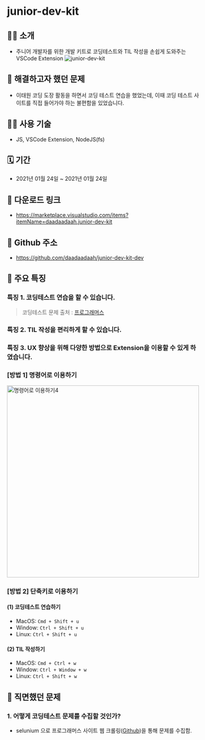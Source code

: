 # junior-dev-kit
## 🙇‍♀️ 소개
- 주니어 개발자를 위한 개발 키트로 코딩테스트와 TIL 작성을 손쉽게 도와주는 VSCode Extension
![junior-dev-kit](https://user-images.githubusercontent.com/60481383/105970660-f67e4f80-60cc-11eb-8076-b68e4453f4f5.gif)

## 🤔 해결하고자 했던 문제
- 이태원 코딩 도장 활동을 하면서 코딩 테스트 연습을 했었는데, 이때 코딩 테스트 사이트를 직접 들어가야 하는 불편함을 있었습니다.

## 👩‍💻 사용 기술
- JS, VSCode Extension, NodeJS(fs)

## 🗓️ 기간
- 2021년 01월 24일 ~ 2021년 01월 24일 

## 🎁 다운로드 링크
- https://marketplace.visualstudio.com/items?itemName=daadaadaah.junior-dev-kit

## 🎈 Github 주소
- https://github.com/daadaadaah/junior-dev-kit-dev

## 🎯 주요 특징
### 특징 1. 코딩테스트 연습을 할 수 있습니다.
   > 코딩테스트 문제 출처 : [프로그래머스](https://programmers.co.kr/learn/challenges?tab=all_challenges)

### 특징 2. TIL 작성을 편리하게 할 수 있습니다.

### 특징 3. UX 향상을 위해 다양한 방법으로 Extension을 이용할 수 있게 하였습니다. 
### [방법 1] 명령어로 이용하기
<img width="500" alt="명령어로 이용하기4" src="https://user-images.githubusercontent.com/60481383/105630887-e547ff80-5e8e-11eb-8ae9-e224b21656f9.png">

### [방법 2] 단축키로 이용하기
#### (1) 코딩테스트 연습하기

- MacOS: `Cmd + Shift + u`
- Window: `Ctrl + Shift + u`
- Linux: `Ctrl + Shift + u`

#### (2) TIL 작성하기

- MacOS: `Cmd + Ctrl + w`
- Window: `Ctrl + Window + w`
- Linux: `Ctrl + Shift + w`

## 💪 직면했던 문제
### 1. 어떻게 코딩테스트 문제를 수집할 것인가?
- selunium 으로 프로그래머스 사이트 웹 크롤링([Github](https://github.com/daadaadaah/programmers-web-scraper))을 통해 문제를 수집함.


